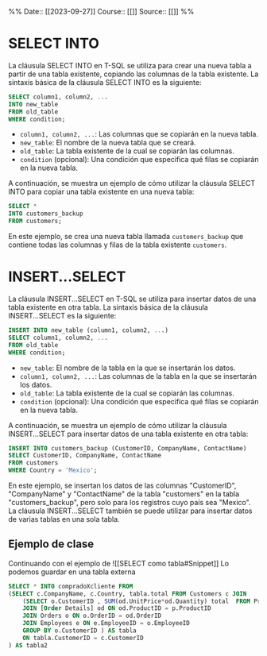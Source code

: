
%%
Date:: [[2023-09-27]]
Course:: [[]]
Source:: [[]]
%%

# SELECT INTO

La cláusula SELECT INTO en T-SQL se utiliza para crear una nueva tabla a partir de una tabla existente, copiando las columnas de la tabla existente. La sintaxis básica de la cláusula SELECT INTO es la siguiente:

```sql
SELECT column1, column2, ...
INTO new_table
FROM old_table
WHERE condition;
```

- `column1, column2, ...`: Las columnas que se copiarán en la nueva tabla.
- `new_table`: El nombre de la nueva tabla que se creará.
- `old_table`: La tabla existente de la cual se copiarán las columnas.
- `condition` (opcional): Una condición que especifica qué filas se copiarán en la nueva tabla.

A continuación, se muestra un ejemplo de cómo utilizar la cláusula SELECT INTO para copiar una tabla existente en una nueva tabla:

```sql
SELECT *
INTO customers_backup
FROM customers;
```

En este ejemplo, se crea una nueva tabla llamada `customers_backup` que contiene todas las columnas y filas de la tabla existente `customers`.

# INSERT...SELECT

La cláusula INSERT...SELECT en T-SQL se utiliza para insertar datos de una tabla existente en otra tabla. La sintaxis básica de la cláusula INSERT...SELECT es la siguiente:

```sql
INSERT INTO new_table (column1, column2, ...)
SELECT column1, column2, ...
FROM old_table
WHERE condition;
```

- `new_table`: El nombre de la tabla en la que se insertarán los datos.
- `column1, column2, ...`: Las columnas de la tabla en la que se insertarán los datos.
- `old_table`: La tabla existente de la cual se copiarán las columnas.
- `condition` (opcional): Una condición que especifica qué filas se copiarán en la nueva tabla.

A continuación, se muestra un ejemplo de cómo utilizar la cláusula INSERT...SELECT para insertar datos de una tabla existente en otra tabla:

```sql
INSERT INTO customers_backup (CustomerID, CompanyName, ContactName)
SELECT CustomerID, CompanyName, ContactName
FROM customers
WHERE Country = 'Mexico';
```

En este ejemplo, se insertan los datos de las columnas "CustomerID", "CompanyName" y "ContactName" de la tabla "customers" en la tabla "customers_backup", pero solo para los registros cuyo país sea "Mexico". La cláusula INSERT...SELECT también se puede utilizar para insertar datos de varias tablas en una sola tabla.


## Ejemplo de clase
Continuando con el ejemplo de ![[SELECT como tabla#Snippet]]
Lo podemos guardar en una tabla externa
```sql
SELECT * INTO compradoXcliente FROM
(SELECT c.CompanyName, c.Country, tabla.total FROM Customers c JOIN 
	(SELECT o.CustomerID , SUM(od.UnitPrice*od.Quantity) total  FROM Products p 
	JOIN [Order Details] od ON od.ProductID = p.ProductID 
	JOIN Orders o ON o.OrderID = od.OrderID 
	JOIN Employees e ON e.EmployeeID = o.EmployeeID 
	GROUP BY o.CustomerID ) AS tabla
	ON tabla.CustomerID = c.CustomerID 
) AS tabla2
```